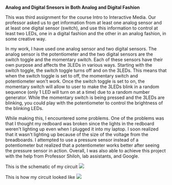 **Analog and Digital Snesors in Both Analog and Digital Fashion**

This was third assignment for the course Intro to Interactive Media.
Our professor asked us to get information from at least one analog sensor
and at least one digital sensor (switch), and use this information to control at least two LEDs, 
one in a digital fashion and the other in an analog fashion, in some creative way.

In my work, I have used one analog sensor and two digital sensors. The analog sensor is the potentiometer
and the two digital sensors are the switch toggle and the momentary switch. Each of these sensors have their
own purpose and affects the 3LEDs in various ways. Starting with the switch toggle, the switch toggle turns off
and on the 3LEDs. This means that when the switch toggle is set to off, the momentary switch and potentiometer
won't work. Once the switch toggle is set to on, the momentary switch will allow to user to make the 3LEDs blink 
in a random sequence (only 1 LED will turn on at a time) due to a random number generator. 
While the momentary switch is being pressed and the 3LEDs are blinking, you could play with the potentiometer
to control the brightness of the blinking LEDs. 

While making this, I encountered some problems. One of the problems was that I thought my redboard was broken 
since the lights in the redboard weren't lighting up even when I plugged it into my laptop. 
I soon realized that it wasn't lighting up because of the size of the voltage from the breadboards. 
I attempted to use a pressure sensor instead of a potentiometer but realized that a potentiometer works better 
after seeing the pressure sensor in action. Overall, I was also able to achieve this project with the help 
from Professor Shiloh, lab assistants, and Google.

This is the schematic of my circuit
![](https://i.imgur.com/wWPkn4D.png)

This is how my circuit looked like
![](https://i.imgur.com/oTGdw7h.png)
